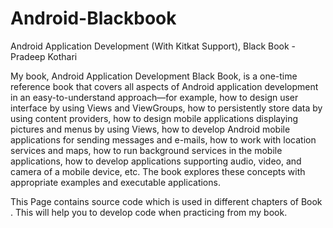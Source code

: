 # Android-Blackbook
Android Application Development (With Kitkat Support), Black Book - Pradeep Kothari 

My book, Android Application Development Black Book, is a one-time reference book that covers all aspects of Android application development in an easy-to-understand approach—for example, how to design user interface by using Views and ViewGroups, how to persistently store data by using content providers, how to design mobile applications displaying pictures and menus by using Views, how to develop Android mobile applications for sending messages and e-mails, how to work with location services and maps, how to run background services in the mobile applications, how to develop applications supporting audio, video, and camera of a mobile device, etc. The book explores these concepts with appropriate examples and executable applications.


This Page contains source code which is used in different chapters of Book . This  will help you to develop code when practicing from my book.

